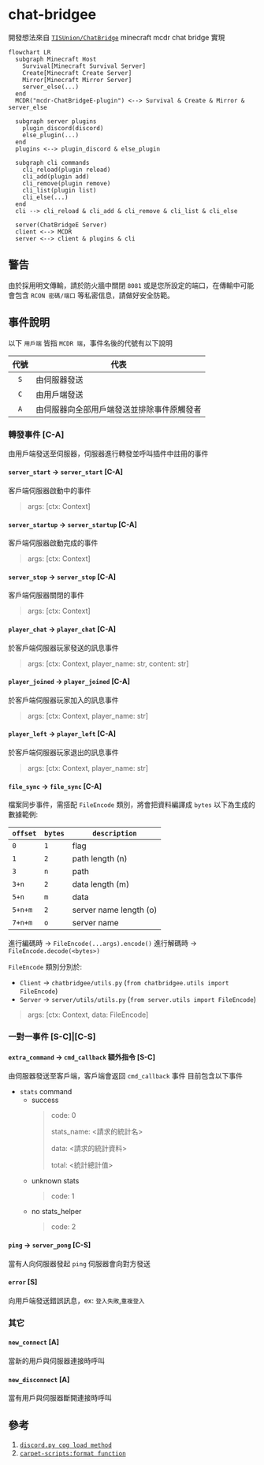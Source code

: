 # chat-bridgee

開發想法來自 [`TISUnion/ChatBridge`](https://github.com/TISUnion/ChatBridge) minecraft mcdr chat bridge 實現

```mermaid
flowchart LR
  subgraph Minecraft Host
    Survival[Minecraft Survival Server]
    Create[Minecraft Create Server]
    Mirror[Minecraft Mirror Server]
    server_else(...)
  end
  MCDR("mcdr-ChatBridgeE-plugin") <--> Survival & Create & Mirror & server_else

  subgraph server plugins
    plugin_discord(discord)
    else_plugin(...)
  end
  plugins <--> plugin_discord & else_plugin

  subgraph cli commands
    cli_reload(plugin reload)
    cli_add(plugin add)
    cli_remove(plugin remove)
    cli_list(plugin list) 
    cli_else(...)
  end
  cli --> cli_reload & cli_add & cli_remove & cli_list & cli_else

  server(ChatBridgeE Server)
  client <--> MCDR
  server <--> client & plugins & cli
```

## 警告

由於採用明文傳輸，請於防火牆中關閉 `8081` 或是您所設定的端口，在傳輸中可能會包含 `RCON 密碼/端口` 等私密信息，請做好安全防範。

## 事件說明

以下 `用戶端` 皆指 `MCDR 端`，事件名後的代號有以下說明

| 代號  | 代表                                       |
| :---: | ------------------------------------------ |
|  `S`  | 由伺服器發送                               |
|  `C`  | 由用戶端發送                               |
|  `A`  | 由伺服器向全部用戶端發送並排除事件原觸發者 |

### 轉發事件 [C-A]

由用戶端發送至伺服器，伺服器進行轉發並呼叫插件中註冊的事件

#### `server_start` -> `server_start` [C-A]

客戶端伺服器啟動中的事件
> args: [ctx: Context]

#### `server_startup` -> `server_startup` [C-A]

客戶端伺服器啟動完成的事件
> args: [ctx: Context]

#### `server_stop` -> `server_stop` [C-A]

客戶端伺服器關閉的事件
> args: [ctx: Context]

#### `player_chat` -> `player_chat` [C-A]

於客戶端伺服器玩家發送的訊息事件
> args: [ctx: Context, player_name: str, content: str]

#### `player_joined` -> `player_joined` [C-A]

於客戶端伺服器玩家加入的訊息事件
> args: [ctx: Context, player_name: str]

#### `player_left` -> `player_left` [C-A]

於客戶端伺服器玩家退出的訊息事件
> args: [ctx: Context, player_name: str]

#### `file_sync` -> `file_sync` [C-A]

檔案同步事件，需搭配 `FileEncode` 類別，將會把資料編譯成 `bytes` 以下為生成的數據範例:

| `offset` | `bytes` | `description`          |
| -------- | ------- | ---------------------- |
| `0`      | `1`     | flag                   |
| `1`      | `2`     | path length (n)        |
| `3`      | `n`     | path                   |
| `3+n`    | `2`     | data length (m)        |
| `5+n`    | `m`     | data                   |
| `5+n+m`  | `2`     | server name length (o) |
| `7+n+m`  | `o`     | server name            |

進行編碼時 -> `FileEncode(...args).encode()`
進行解碼時 -> `FileEncode.decode(<bytes>)`

`FileEncode` 類別分別於:

- `Client` -> `chatbridgee/utils.py` (`from chatbridgee.utils import FileEncode`)
- `Server` -> `server/utils/utils.py` (`from server.utils import FileEncode`)

> args: [ctx: Context, data: FileEncode]

### 一對一事件 [S-C]|[C-S]

#### `extra_command` -> `cmd_callback` 額外指令 [S-C]

由伺服器發送至客戶端，客戶端會返回 `cmd_callback` 事件
目前包含以下事件

- `stats` command
  - success
    > code: 0
    >
    > stats_name: <請求的統計名>
    >
    > data: <請求的統計資料>
    >
    > total: <統計總計值>
  - unknown stats
    > code: 1
  - no stats_helper
    > code: 2

#### `ping` -> `server_pong` [C-S]

當有人向伺服器發起 `ping` 伺服器會向對方發送

#### `error` [S]

向用戶端發送錯誤訊息，ex: `登入失敗`,`重複登入`

### 其它

#### `new_connect` [A]

當新的用戶與伺服器連接時呼叫

#### `new_disconnect` [A]

當有用戶與伺服器斷開連接時呼叫

## 參考

1. [`discord.py cog load method`](https://github.com/Rapptz/discord.py)
2. [`carpet-scripts:format function`](https://github.com/gnembon/fabric-carpet/blob/master/docs/scarpet/Full.md#formatcomponents--formatcomponents-)
